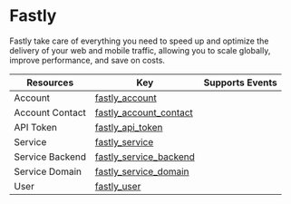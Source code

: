Fastly
======
Fastly take care of everything you need to speed up and optimize the delivery of your web and mobile traffic, allowing you to scale globally, improve performance, and save on costs.

| **Resources**   | **Key**                                                 | **Supports Events** |
| --------------- | ------------------------------------------------------- | ------------------- |
| Account         | [fastly\_account](fastly\_account.md)                   |                     |
| Account Contact | [fastly\_account\_contact](fastly\_account\_contact.md) |                     |
| API Token       | [fastly\_api\_token](fastly\_api\_token.md)             |                     |
| Service         | [fastly\_service](fastly\_service.md)                   |                     |
| Service Backend | [fastly\_service\_backend](fastly\_service\_backend.md) |                     |
| Service Domain  | [fastly\_service\_domain](fastly\_service\_domain.md)   |                     |
| User            | [fastly\_user](fastly\_user.md)                         |                     |
